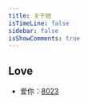 ```yaml
---
title: 关于她
isTimeLine: false
sidebar: false
isShowComments: true
---
```

## Love


- 爱你：[8023](https://qubeijun.github.io/quBlog/love/love.html)
